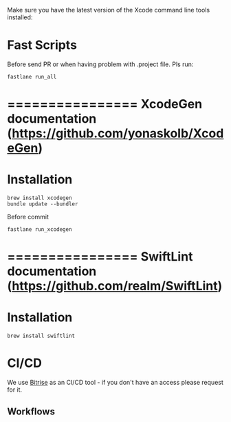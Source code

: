 Make sure you have the latest version of the Xcode command line tools installed:

# Fast Scripts

Before send PR or when having problem with .project file. Pls run: 

```
fastlane run_all
```

================
XcodeGen documentation (https://github.com/yonaskolb/XcodeGen)
================
# Installation

```
brew install xcodegen
bundle update --bundler
```

Before commit

```
fastlane run_xcodegen
```

================
SwiftLint documentation (https://github.com/realm/SwiftLint)
================
# Installation

```
brew install swiftlint
```

# CI/CD
We use [Bitrise](https://www.bitrise.io) as an CI/CD tool - if you don't have an access please request for it.

## Workflows
